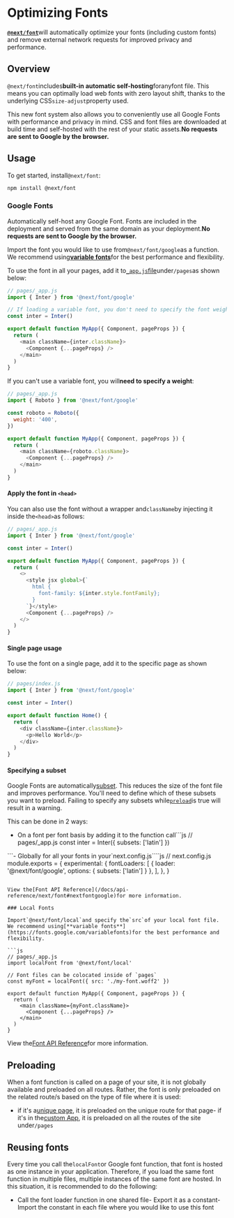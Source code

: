 # Optimizing Fonts

[**`@next/font`**](/docs/api-reference/next/font)will automatically optimize your fonts (including custom fonts) and remove external network requests for improved privacy and performance.

## Overview

`@next/font`includes**built-in automatic self-hosting**foranyfont file. This means you can optimally load web fonts with zero layout shift, thanks to the underlying CSS`size-adjust`property used.

This new font system also allows you to conveniently use all Google Fonts with performance and privacy in mind. CSS and font files are downloaded at build time and self-hosted with the rest of your static assets.**No requests are sent to Google by the browser.**

## Usage

To get started, install`@next/font`:

```bash
npm install @next/font

```

### Google Fonts

Automatically self-host any Google Font. Fonts are included in the deployment and served from the same domain as your deployment.**No requests are sent to Google by the browser.**

Import the font you would like to use from`@next/font/google`as a function. We recommend using[**variable fonts**](https://fonts.google.com/variablefonts)for the best performance and flexibility.

To use the font in all your pages, add it to[`_app.js`file](/docs/advanced-features/custom-app)under`/pages`as shown below:

```js
// pages/_app.js
import { Inter } from '@next/font/google'

// If loading a variable font, you don't need to specify the font weight
const inter = Inter()

export default function MyApp({ Component, pageProps }) {
  return (
    <main className={inter.className}>
      <Component {...pageProps} />
    </main>
  )
}

```

If you can't use a variable font, you will**need to specify a weight**:

```js
// pages/_app.js
import { Roboto } from '@next/font/google'

const roboto = Roboto({
  weight: '400',
})

export default function MyApp({ Component, pageProps }) {
  return (
    <main className={roboto.className}>
      <Component {...pageProps} />
    </main>
  )
}

```

#### Apply the font in `<head>`

You can also use the font without a wrapper and`className`by injecting it inside the`<head>`as follows:

```js
// pages/_app.js
import { Inter } from '@next/font/google'

const inter = Inter()

export default function MyApp({ Component, pageProps }) {
  return (
    <>
      <style jsx global>{`
        html {
          font-family: ${inter.style.fontFamily};
        }
      `}</style>
      <Component {...pageProps} />
    </>
  )
}

```

#### Single page usage

To use the font on a single page, add it to the specific page as shown below:

```js
// pages/index.js
import { Inter } from '@next/font/google'

const inter = Inter()

export default function Home() {
  return (
    <div className={inter.className}>
      <p>Hello World</p>
    </div>
  )
}

```

#### Specifying a subset

Google Fonts are automatically[subset](https://fonts.google.com/knowledge/glossary/subsetting). This reduces the size of the font file and improves performance. You'll need to define which of these subsets you want to preload. Failing to specify any subsets while[`preload`](/docs/api-reference/next/font#preload)is true will result in a warning.

This can be done in 2 ways:

- On a font per font basis by adding it to the function call```js
// pages/_app.js
const inter = Inter({ subsets: ['latin'] })

```- Globally for all your fonts in your`next.config.js````js
// next.config.js
module.exports = {
  experimental: {
    fontLoaders: [
      { loader: '@next/font/google', options: { subsets: ['latin'] } },
    ],
  },
}

```- If both are configured, the subset in the function call is used.

View the[Font API Reference](/docs/api-reference/next/font#nextfontgoogle)for more information.

### Local Fonts

Import`@next/font/local`and specify the`src`of your local font file. We recommend using[**variable fonts**](https://fonts.google.com/variablefonts)for the best performance and flexibility.

```js
// pages/_app.js
import localFont from '@next/font/local'

// Font files can be colocated inside of `pages`
const myFont = localFont({ src: './my-font.woff2' })

export default function MyApp({ Component, pageProps }) {
  return (
    <main className={myFont.className}>
      <Component {...pageProps} />
    </main>
  )
}

```

View the[Font API Reference](/docs/api-reference/next/font#nextfontlocal)for more information.

## Preloading

When a font function is called on a page of your site, it is not globally available and preloaded on all routes. Rather, the font is only preloaded on the related route/s based on the type of file where it is used:

- if it's a[unique page](/docs/basic-features/pages), it is preloaded on the unique route for that page- if it's in the[custom App](/docs/advanced-features/custom-app), it is preloaded on all the routes of the site under`/pages`

## Reusing fonts

Every time you call the`localFont`or Google font function, that font is hosted as one instance in your application. Therefore, if you load the same font function in multiple files, multiple instances of the same font are hosted. In this situation, it is recommended to do the following:

- Call the font loader function in one shared file- Export it as a constant- Import the constant in each file where you would like to use this font




